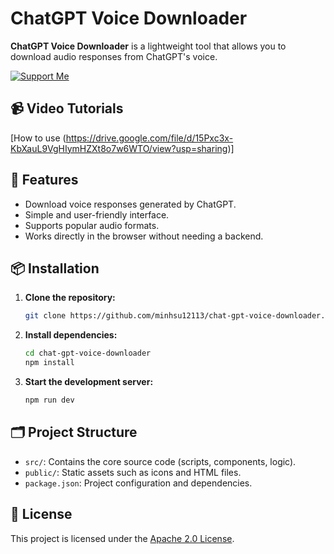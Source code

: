 
# ChatGPT Voice Downloader

**ChatGPT Voice Downloader** is a lightweight tool that allows you to download audio responses from ChatGPT's voice.

[![Support Me](https://img.shields.io/badge/Support-SUPPORT_ME.md-green)](./SUPPORT_ME.md)

## 📹 Video Tutorials
[How to use (https://drive.google.com/file/d/15Pxc3x-KbXauL9VgHIymHZXt8o7w6WTO/view?usp=sharing)]

## 🚀 Features

- Download voice responses generated by ChatGPT.
- Simple and user-friendly interface.
- Supports popular audio formats.
- Works directly in the browser without needing a backend.

## 📦 Installation

1. **Clone the repository:**
   ```bash
   git clone https://github.com/minhsu12113/chat-gpt-voice-downloader.git
   ```

2. **Install dependencies:**
   ```bash
   cd chat-gpt-voice-downloader
   npm install
   ```

3. **Start the development server:**
   ```bash
   npm run dev
   ```

## 🗂️ Project Structure

- `src/`: Contains the core source code (scripts, components, logic).
- `public/`: Static assets such as icons and HTML files.
- `package.json`: Project configuration and dependencies.

## 📄 License

This project is licensed under the [Apache 2.0 License](./LICENSE).
